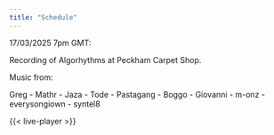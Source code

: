 ```yaml
---
title: "Schedule"
---
```


17/03/2025 7pm GMT:

Recording of Algorhythms at Peckham Carpet Shop.

Music from:

Greg - Mathr - Jaza - Tode - Pastagang - Boggo - Giovanni - m-onz - everysongiown - syntel8

{{< live-player >}}

